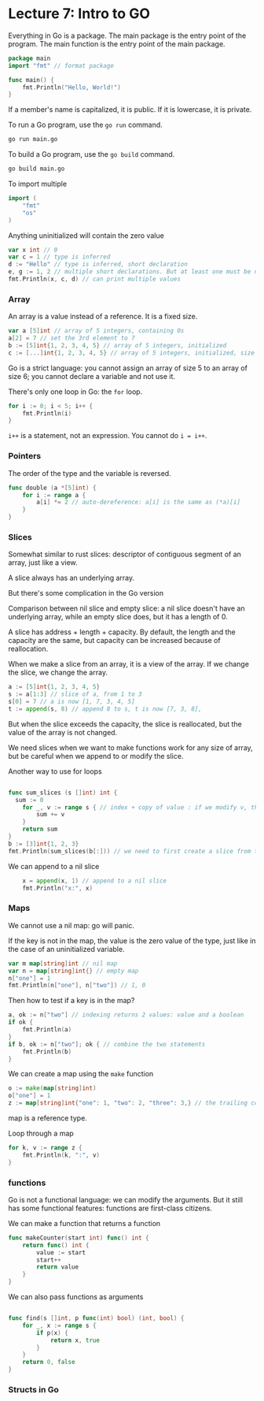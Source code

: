 # Lecture 7: Intro to GO

Everything in Go is a package. The main package
is the entry point of the program. The main function
is the entry point of the main package.

```go
package main
import "fmt" // format package

func main() {
    fmt.Println("Hello, World!")
}
```

If a member's name is capitalized, it is public.
If it is lowercase, it is private.

To run a Go program, use the `go run` command.

```bash
go run main.go
```

To build a Go program, use the `go build` command.

```bash
go build main.go
```

To import multiple

```go
import (
	"fmt"
	"os"
)
```

Anything uninitialized will contain the zero value

```go
var x int // 0
var c = 1 // type is inferred
d := "Hello" // type is inferred, short declaration
e, g := 1, 2 // multiple short declarations. But at least one must be new
fmt.Println(x, c, d) // can print multiple values

```

### Array

An array is a value instead of a reference. It is a fixed size.

```go
var a [5]int // array of 5 integers, containing 0s
a[2] = 7 // set the 3rd element to 7
b := [5]int{1, 2, 3, 4, 5} // array of 5 integers, initialized
c := [...]int{1, 2, 3, 4, 5} // array of 5 integers, initialized, size inferred
```

Go is a strict language: you cannot assign an array of size 5 to an array of size 6; you cannot declare a variable and not use it.

There's only one loop in Go: the `for` loop.

```go
for i := 0; i < 5; i++ {
    fmt.Println(i)
}
```

`i++` is a statement, not an expression. You cannot do `i = i++`.

### Pointers

The order of the type and the variable is reversed.

```go
func double (a *[5]int) {
    for i := range a {
        a[i] *= 2 // auto-dereference: a[i] is the same as (*a)[i]
    }
}
```

### Slices

Somewhat similar to rust slices: descriptor of contiguous segment of an array, just like a view.

A slice always has an underlying array.

But there's some complication in the Go version

Comparison between nil slice and empty slice: a nil slice doesn't have an underlying array, while an empty slice does, but it has a length of 0.

A slice has address + length + capacity. By default, the length and the capacity are the same, but capacity can be increased because of reallocation.

When we make a slice from an array, it is a view of the array. If we change the slice, we change the array.

```go
a := [5]int{1, 2, 3, 4, 5}
s := a[1:3] // slice of a, from 1 to 3
s[0] = 7 // a is now [1, 7, 3, 4, 5]
t := append(s, 8) // append 8 to s, t is now [7, 3, 8],
```

But when the slice exceeds the capacity, the slice is reallocated, but the value of the array is not changed.

We need slices when we want to make functions work for any size of array, but be careful when we append to or modify the slice.

Another way to use for loops

```go

func sum_slices (s []int) int {
  sum := 0
	for _, v := range s { // index + copy of value : if we modify v, the original value is not changed
		sum += v
	}
	return sum
}
b := [3]int{1, 2, 3}
fmt.Println(sum_slices(b[:])) // we need to first create a slice from the array
```

We can append to a nil slice

```go
	x = append(x, 1) // append to a nil slice
	fmt.Println("x:", x)
```

### Maps

We cannot use a nil map: go will panic.

If the key is not in the map, the value is the zero value of the type, just like in the case of an uninitialized variable.

```go
var m map[string]int // nil map
var n = map[string]int{} // empty map
n["one"] = 1
fmt.Println(n["one"], n["two"]) // 1, 0
```

Then how to test if a key is in the map?

```go
a, ok := n["two"] // indexing returns 2 values: value and a boolean
if ok {
    fmt.Println(a)
}
if b, ok := n["two"]; ok { // combine the two statements
    fmt.Println(b)
}
```

We can create a map using the `make` function

```go
o := make(map[string]int)
o["one"] = 1
z := map[string]int{"one": 1, "two": 2, "three": 3,} // the trailing comma is necessary
```

map is a reference type.

Loop through a map

```go
for k, v := range z {
    fmt.Println(k, ":", v)
}
```

### functions

Go is not a functional language: we can modify the arguments. But it still has some functional features: functions are first-class citizens.

We can make a function that returns a function

```go
func makeCounter(start int) func() int {
	return func() int {
		value := start
		start++
		return value
	}
}
```

We can also pass functions as arguments

```go

func find(s []int, p func(int) bool) (int, bool) {
	for _, x := range s {
		if p(x) {
			return x, true
		}
	}
	return 0, false
}
```

### Structs in Go

